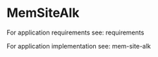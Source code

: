 # MemSiteAlk

For application requirements see: requirements

For application implementation see: mem-site-alk
